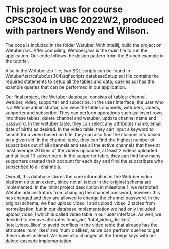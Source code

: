 # This project was for course CPSC304 in UBC 2022W2, produced with partners Wendy and Wilson.

The code is included in the folder Wetuber. With Intellij, build the project on Wetuber/src. After compiling, Wetuber.java is the main file to run the application. Our code follows the design pattern from the Branch example in the tutorial.  

Also in the Wetuber.zip file, two SQL scripts can be found in 
Wetuber\src\ca\ubc\cs304\sql\scripts
databaseSetup.sql file contains the required statements to setup all the tables and data; queries.sql has the example queries that can be performed in our application. 

Our final project, the Wetuber database, consists of tables: channel, wetuber, video, supporter and subscribe. In the user interface, the user who is a Wetube administrator, can view the tables channels, wetubers, videos, supporter and subscribe. They can perform operations such as: insert rows into these tables, delete channel and wetuber, update channel name and password. In the wetuber table, they can select any attributes (name, email, date of birth) as desired. In the video table, they can input a keyword to search for a video based on title, they can also find the channel info based on a given vid. In the channel table, they can find the highest number of subscribers out of all channels and see all the active channels that have at least average 20 likes of the videos uploaded, at least 2 videos uploaded and at least 10 subscribers. In the supporter table, they can find how many supporters created their account for each day and find the subscribers who subscribed to all channels.

Overall, this database stores the core information in the Wetuber video platform up to an extent, since not all tables in the original schema are implemented. In the initial project description in milestone 1, we restricted Wetube administrators from changing the channel password, however this has changed and they are allowed to change the channel password. In the original schema, we had upload_video_1 and upload_video_2 tables from normalization, but in our database implementation we had only included upload_video_1 which is called video table in our user interface. As well, we decided to remove attributes ‘num_vid’, ‘total_video_dislikes’, ‘total_video_likes’ to avoid conflicts in the video table that already has the attributes ‘num_likes’ and ‘num_dislikes’, as we can perform queries to get these values instead. We have also changed all the foreign keys with on-delete-cascade implementation.
